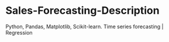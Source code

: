 # Sales-Forecasting-Description
Python, Pandas, Matplotlib, Scikit-learn. Time series forecasting  | Regression

